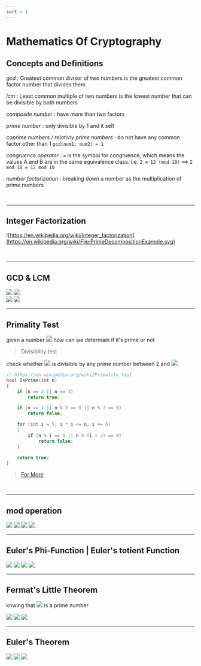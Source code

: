 ```yaml
---
sort : 1
---
```


# Mathematics Of Cryptography

## Concepts and Definitions

*_gcd_* : Greatest common divisor of two numbers is the greatest common factor number that divides them

*_lcm_* : Least common multiple of two numbers is the lowest number that can be divisible by both numbers

_*composite number*_ : have more than two factors

*_prime number_* : only divisible by 1 and it self

*_coprime numbers / relativly prime numbers_* : do not have any common factor other than 1 `gcd(num1, num2) = 1`

_*congruence operator*_ : `≡` is the symbol for congruence, which means the values A and B are in the same equivalence class. i.e. `2 ≡ 12 (mod 10)`  ==> `2 mod 10 = 12 mod 10` 

*_number factorization_* : breaking down a number as the multiplication of prime numbers 


<br>

---

## Integer Factorization

![https://en.wikipedia.org/wiki/Integer_factorization](https://en.wikipedia.org/wiki/File:PrimeDecompositionExample.svg)



<br>

---

## GCD & LCM

<img src="http://latex.codecogs.com/svg.image?\text{let} \ a = p_1^{x_1} \times p_2^{x_2} \times ... \times p_k^{x_k}"/>

<img src="http://latex.codecogs.com/svg.image?\text{and} \ b = p_1^{y_1} \times p_2^{y_2} \times ... \times p_k^{y_k}"/>

<br>

<img src="http://latex.codecogs.com/svg.image?\text{then} \ \gcd(a, b) = p_1^{min(x1, y1)} \times p_2^{min(x_2, y_2)} \times ... \times p_k^{min(x_k, y_k)}"/>

<img src="http://latex.codecogs.com/svg.image?\text{and } \ \text{lcm}(a, b) = p_1^{max(x_1, y_1)} \times p_2^{max(x_2, y_2)} \times ... \times p_k^{max(x_k, y_k)}"/>






<br>

---

## Primality Test

given a number <img src="http://latex.codecogs.com/svg.image?n"/> how can we determain if it's prime or not

> Divisibility test

check whether <img src="http://latex.codecogs.com/svg.image?n"/> is divisible by any prime number between 2 and <img src="http://latex.codecogs.com/svg.image?\sqrt{n}"/>

```cpp
// https://en.wikipedia.org/wiki/Primality_test
bool IsPrime(int n)
{
    if (n == 2 || n == 3)
        return true;

    if (n <= 1 || n % 2 == 0 || n % 3 == 0)
        return false;

    for (int i = 5; i * i <= n; i += 6)
    {
        if (n % i == 0 || n % (i + 2) == 0)
            return false;
    }

    return true;
}
```

> [For More](https://en.wikipedia.org/wiki/Primality_test)





<br>

---

## mod operation

<img src="http://latex.codecogs.com/svg.image?(a+b) \mod n = [(a \mod n) + (b \mod n)] \mod n;"/>

<img src="http://latex.codecogs.com/svg.image?(a-b) \mod n = [(a \mod n) - (b \mod n)] \mod n;"/>

<img src="http://latex.codecogs.com/svg.image?(a\times b) \mod n = [(a \mod n)\times (b \mod n)] \mod n;"/>

<img  src="http://latex.codecogs.com/svg.image?10^a \mod n = (10 \mod n)^a;"/>


<br>

---

## Euler's Phi-Function | Euler's totient Function 

<img  src="http://latex.codecogs.com/svg.image?\varphi(1) = 0;"/>

<img  src="http://latex.codecogs.com/svg.image?\varphi(p) = p-1;\ \ \ \ \ \ \ \ \ \ \ \ \ \ \ \ \ \ \ \ \ \ \ p \ is \ prime"/>

<img  src="http://latex.codecogs.com/svg.image?\varphi(m \times n) = \varphi(m) \times  \varphi(n);$ $\ \ \ \ \ \ m \ and \ n \ are \ coprimes"/>

<img  src="http://latex.codecogs.com/svg.image?\varphi(p^e) = p^e - p^{e-1};\ \ \ \ \ \ \ \ \ \ \ \ \ \ \ \ \ p \ is \ prime"/>

<br>

---

## Fermat's Little Theorem 

knwing that <img  src="http://latex.codecogs.com/svg.image?p"/> is a prime number

<img  src="http://latex.codecogs.com/svg.image?a^{p} \equiv a \ (mod \ p)"/>

<img  src="http://latex.codecogs.com/svg.image?a^{p-1} \equiv 1 \ (mod \ p)"/>

<img  src="http://latex.codecogs.com/svg.image?a^{p-2} \mod p = a^{-1} \mod p"/>


---

## Euler's Theorem 

<img  src="http://latex.codecogs.com/svg.image?a^{\varphi(n)} \equiv 1 \ (mod \ n)"/>

<img  src="http://latex.codecogs.com/svg.image?a^{k \times \varphi(n) + 1} \equiv a \ (mod \ n)"/>

<img  src="http://latex.codecogs.com/svg.image?a^{\varphi(n) - 1} \mod n = a^{-1} \mod n"/>